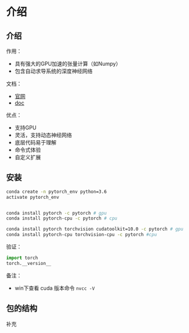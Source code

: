 # 介绍

## 介绍

作用：

- 具有强大的GPU加速的张量计算（如Numpy）
- 包含自动求导系统的深度神经网络

文档：

- [官网](http://pytorch.org/)
- [doc](https://pytorch.org/docs/stable/index.html)

优点：

- 支持GPU
- 灵活，支持动态神经网络
- 底层代码易于理解
- 命令式体验
- 自定义扩展


## 安装

```bash
conda create -n pytorch_env python=3.6
activate pytorch_env


conda install pytorch -c pytorch # gpu
conda install pytorch-cpu -c pytorch # cpu

conda install pytorch torchvision cudatoolkit=10.0 -c pytorch # gpu
conda install pytorch-cpu torchvision-cpu -c pytorch #cpu
```

验证：

```python
import torch
torch.__version__
```

备注：

- win下查看 cuda 版本命令 `nvcc -V`



## 包的结构

补充